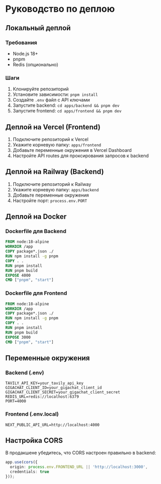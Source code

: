 # Руководство по деплою

## Локальный деплой

### Требования
- Node.js 18+
- pnpm
- Redis (опционально)

### Шаги
1. Клонируйте репозиторий
2. Установите зависимости: `pnpm install`
3. Создайте `.env` файл с API ключами
4. Запустите backend: `cd apps/backend && pnpm dev`
5. Запустите frontend: `cd apps/frontend && pnpm dev`

## Деплой на Vercel (Frontend)

1. Подключите репозиторий к Vercel
2. Укажите корневую папку: `apps/frontend`
3. Добавьте переменные окружения в Vercel Dashboard
4. Настройте API routes для проксирования запросов к backend

## Деплой на Railway (Backend)

1. Подключите репозиторий к Railway
2. Укажите корневую папку: `apps/backend`
3. Добавьте переменные окружения
4. Настройте порт: `process.env.PORT`

## Деплой на Docker

### Dockerfile для Backend
```dockerfile
FROM node:18-alpine
WORKDIR /app
COPY package*.json ./
RUN npm install -g pnpm
COPY . .
RUN pnpm install
RUN pnpm build
EXPOSE 4000
CMD ["pnpm", "start"]
```

### Dockerfile для Frontend
```dockerfile
FROM node:18-alpine
WORKDIR /app
COPY package*.json ./
RUN npm install -g pnpm
COPY . .
RUN pnpm install
RUN pnpm build
EXPOSE 3000
CMD ["pnpm", "start"]
```

## Переменные окружения

### Backend (.env)
```env
TAVILY_API_KEY=your_tavily_api_key
GIGACHAT_CLIENT_ID=your_gigachat_client_id
GIGACHAT_CLIENT_SECRET=your_gigachat_client_secret
REDIS_URL=redis://localhost:6379
PORT=4000
```

### Frontend (.env.local)
```env
NEXT_PUBLIC_API_URL=http://localhost:4000
```

## Настройка CORS

В продакшене убедитесь, что CORS настроен правильно в backend:

```typescript
app.use(cors({
  origin: process.env.FRONTEND_URL || 'http://localhost:3000',
  credentials: true
}));
``` 